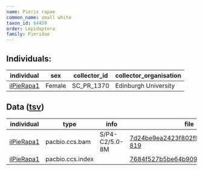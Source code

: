```yaml
---
name: Pieris rapae
common_name: small white
taxon_id: 64459
order: Lepidoptera
family: Pieridae
---
```


## Individuals:

| individual | sex | collector_id | collector_organisation |
| ---------- | --- | ------------ | ---------------------- |
| [ilPieRapa1](ilPieRapa1.md) | Female | SC_PR_1370 | Edinburgh University |

## Data ([tsv](Pieris_rapae_data.tsv))

| individual | type | info | file |
| ---------- | ---- | ---- | ---- |
| [ilPieRapa1](ilPieRapa1.md) | pacbio.ccs.bam | S/P4-C2/5.0-8M | [7d24be9ea2423f802f9b932d8aff4c77-819](https://darwin.cog.sanger.ac.uk/insects/Pieris_rapae/ilPieRapa1/genomic_data/pacbio/m64016_191223_193312.ccs.bam) |
| [ilPieRapa1](ilPieRapa1.md) | pacbio.ccs.index |  | [7684f527b5be64b9092e96ee0cf604ad](https://darwin.cog.sanger.ac.uk/insects/Pieris_rapae/ilPieRapa1/genomic_data/pacbio/m64016_191223_193312.ccs.bam.pbi) |
